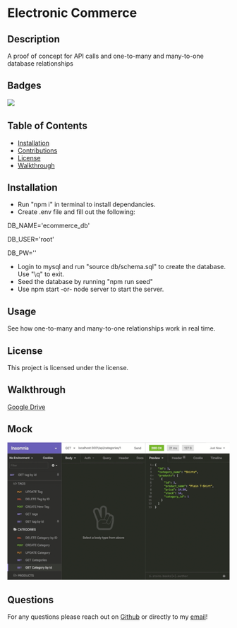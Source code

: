 # Electronic Commerce

## Description 

A proof of concept for API calls and one-to-many and many-to-one database relationships

## Badges

![](https://img.shields.io/static/v1?label=license&message=mit&color=brightgreen?style=plastic&logo=appveyor)

## Table of Contents

* [Installation](#installation)
* [Contributions](#contributing)
* [License](#license)
* [Walkthrough](#walkthrough)


## Installation

* Run "npm i" in terminal to install dependancies. 
* Create .env file and fill out the following:

DB_NAME='ecommerce_db'

DB_USER='root'

DB_PW=''

* Login to mysql and run "source db/schema.sql" to create the database. Use "\q" to exit.
* Seed the database by running "npm run seed"
* Use npm start -or- node server to start the server.


## Usage 

See how one-to-many and many-to-one relationships work in real time.


## License

This project is licensed under the [](https://choosealicense.com/licenses/) license.


## Walkthrough 

[Google Drive](https://drive.google.com/file/d/1DI5nMa7IbQkujTn5WFtV7eUIQFeAfSuP/view)


## Mock

![Mock](https://github.com/CucciPro/ElectronicCommerce/blob/master/assets/images/demo.gif)


## Questions

For any questions please reach out on [Github](https://github.com/CucciPro/) or directly to my [email](josej@email.arizona.edu)!

